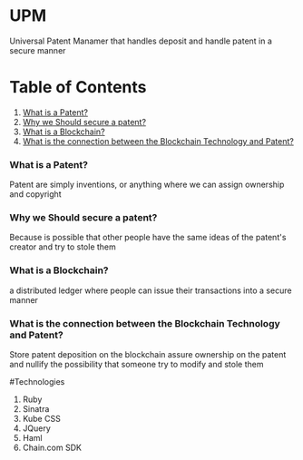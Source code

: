# UPM
Universal Patent Manamer that handles deposit and handle patent in a secure manner

# Table of Contents

1. [What is a Patent?](#what-is-a-patent)
2. [Why we Should secure a patent?](#why-we-should-secure-a-patent)
3. [What is a Blockchain?](#what-is-a-blockchain)
4. [What is the connection between the Blockchain Technology and Patent?](#what-is-the-connection-between-the-blockchain-technology-and-patent)


### What is a Patent? 
Patent are simply inventions, or anything where we can assign ownership and copyright
### Why we Should secure a patent?
Because is possible that other people have the same ideas of the patent's creator and try to stole them
### What is a Blockchain?
a distributed ledger where people can issue their transactions into a secure manner
### What is the connection between the Blockchain Technology and Patent?
Store patent deposition on the blockchain assure ownership on the patent and nullify the possibility that someone try to modify and stole them

#Technologies
1. Ruby
2. Sinatra
3. Kube CSS
4. JQuery
5. Haml
6. Chain.com SDK
